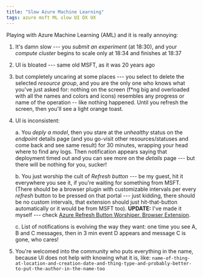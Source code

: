 ```yaml
---
title: "Slow Azure Machine Learning"
tags: azure msft ML slow UI DX UX
---
```


Playing with Azure Machine Learning (AML) and it is really annoying:

1. It's damn slow --- you _submit an experiment_ (at 18:30), and your _compute cluster_ begins to scale only at 18:34 and finishes at 18:37

2. UI is bloated --- same old MSFT, as it was 20 years ago

3. but completely uncaring at some places --- you select to delete the selected _resource group_, and you are the only one who knows what
   you've just asked for: nothing on the screen (f*ng big and overloaded with all the names and colors and icons) resembles any progress or
   name of the operation -- like nothing happened. Until you refresh the screen, then you'll see a light orange toast.

3. UI is inconsistent:

   a. You _deply a model_, then you stare at the _unhealthy_ status on the _endpoint_ details page (and you go-visit other resources/statuses
      and come back and see same result) for 30 minutes, wrapping your head where to find any logs. Then notification appears saying that
      deployment timed out and you can see more on the _details_ page --- but there will be nothing for you, sucker!

   b. You just worship the cult of _Refresh button_ --- be my guest, hit it everywhere you see it, if you're waiting for something from MSFT.
      (There should be a browser plugin with customizable intervals per every _refresh_ button to be pressed on that portal --- just kidding,
      there should be no custom intervals, that extension should just hit-that-button automatically or it would be from MSFT too).
      **UPDATE:** I've made it myself --- check [Azure Refresh Button Worshiper, Browser Extension](https://aleksandr.vin/2023/11/26/azure-refresh-button-worshiper.html).

   c. List of notifications is evolving the way they want: one time you see A, B and C messages, then in 3 min event D appears and message C
      is gone, who cares!

4. You're welcomed into the community who puts everything in the name, because UI does not help with knowing what it is, like:
   `name-of-thing-at-location-and-creation-date-and-thing-type-and-probably-better-to-put-the-author-in-the-name-too`
